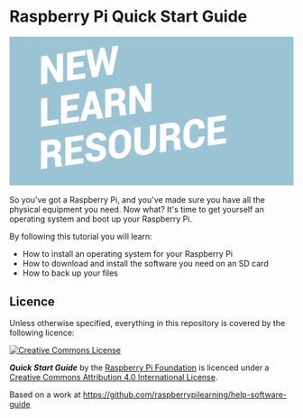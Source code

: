 # Raspberry Pi Quick Start Guide

![](cover.png)

So you've got a Raspberry Pi, and you've made sure you have all the physical equipment you need. Now what? It's time to get yourself an operating system and boot up your Raspberry Pi. 

By following this tutorial you will learn:

- How to install an operating system for your Raspberry Pi
- How to download and install the software you need on an SD card
- How to back up your files

## Licence

Unless otherwise specified, everything in this repository is covered by the following licence:

[![Creative Commons License](http://i.creativecommons.org/l/by-sa/4.0/88x31.png)](http://creativecommons.org/licenses/by-sa/4.0/)

***Quick Start Guide*** by the [Raspberry Pi Foundation](http://www.raspberrypi.org) is licenced under a [Creative Commons Attribution 4.0 International License](http://creativecommons.org/licenses/by-sa/4.0/).

Based on a work at https://github.com/raspberrypilearning/help-software-guide

